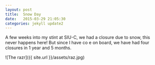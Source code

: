 ```yaml
---
layout: post
title:  Snow Day
date:   2015-03-29 21:05:30
categories: jekyll update2
---
```

A few weeks into my stint at SIU-C, we had a closure due to snow, this never happens here! But since I have co e on board, we have had four closures in 1 year and 5 months.



![The razr]({{ site.url }}/assets/raz.jpg)
